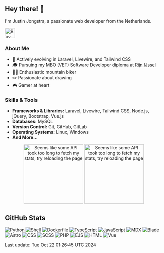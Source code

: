## Hey there! 👋

I'm Justin Jongstra, a passionate web developer from the Netherlands.

<a href='https://ko-fi.com/justinjongstra' target='_blank'><img height='32' style='border:0px;height:32px;' src='https://cdn.ko-fi.com/cdn/kofi2.png?v=3' border='0' alt='Buy Me a Coffee at ko-fi.com' /></a> 
<br>

### About Me
- 🌱 Actively evolving in Laravel, Livewire, and Tailwind CSS
- 🎓 Pursuing my MBO (VET) Software Developer diploma at [Rijn IJssel](https://www.rijnijssel.nl/)
- 🚵‍♂️ Enthusiastic mountain biker
- ✏️ Passionate about drawing
- 🎮 Gamer at heart

### Skills & Tools
- **Frameworks & Libraries:** Laravel, Livewire, Tailwind CSS, Node.js, jQuery, Bootstrap, Vue.js
- **Databases:** MySQL
- **Version Control:** Git, GitHub, GitLab
- **Operating Systems:** Linux, Windows
- **And More...**


<p align="center">
  <img style="height: 190px;" src="https://github-readme-stats-sigma-two-42.vercel.app/api?username=Justin0122&show_icons=true&theme=outrun" alt="Seems like some API took too long to fetch my stats, try reloading the page"/>
  <img style="height: 190px;" src="https://github-readme-stats-sigma-two-42.vercel.app/api/top-langs/?username=Justin0122&layout=compact&theme=outrun" alt="Seems like some API took too long to fetch my stats, try reloading the page"/>
</p>
</p>



## GitHub Stats
![Python](https://img.shields.io/badge/Python-.10%25-blue)
![Shell](https://img.shields.io/badge/Shell-.26%25-blue)
![Dockerfile](https://img.shields.io/badge/Dockerfile-0%25-blue)
![TypeScript](https://img.shields.io/badge/TypeScript-.35%25-blue)
![JavaScript](https://img.shields.io/badge/JavaScript-8.56%25-blue)
![MDX](https://img.shields.io/badge/MDX-1.59%25-blue)
![Blade](https://img.shields.io/badge/Blade-31.35%25-blue)
![Astro](https://img.shields.io/badge/Astro-2.29%25-blue)
![CSS](https://img.shields.io/badge/CSS-1.35%25-blue)
![SCSS](https://img.shields.io/badge/SCSS-1.24%25-blue)
![PHP](https://img.shields.io/badge/PHP-51.87%25-blue)
![EJS](https://img.shields.io/badge/EJS-.46%25-blue)
![HTML](https://img.shields.io/badge/HTML-.06%25-blue)
![Vue](https://img.shields.io/badge/Vue-.46%25-blue)

Last update: Tue Oct 22 01:26:45 UTC 2024

